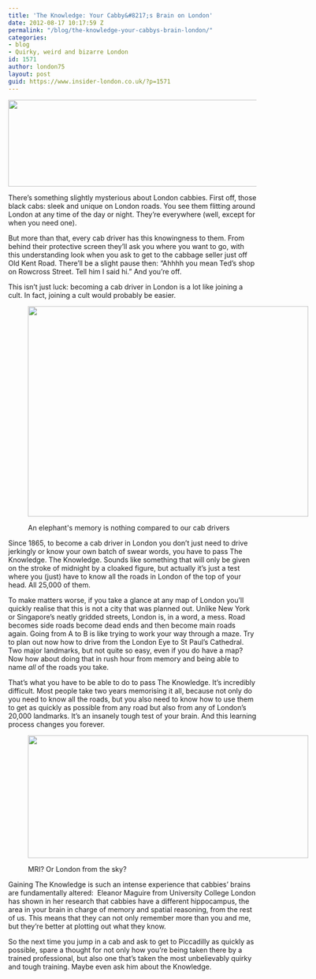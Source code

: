 ```yaml
---
title: 'The Knowledge: Your Cabby&#8217;s Brain on London'
date: 2012-08-17 10:17:59 Z
permalink: "/blog/the-knowledge-your-cabbys-brain-london/"
categories:
- blog
- Quirky, weird and bizarre London
id: 1571
author: london75
layout: post
guid: https://www.insider-london.co.uk/?p=1571
---
```


[<img class="aligncenter size-full wp-image-1885" src="/wp-content/uploads/2012/08/171686396_9565f2d6df_b.jpg" alt="" width="568" height="176" />](/wp-content/uploads/2012/08/171686396_9565f2d6df_b.jpg)

There&#8217;s something slightly mysterious about London cabbies. First off, those black cabs: sleek and unique on London roads. You see them flitting around London at any time of the day or night. They&#8217;re everywhere (well, except for when you need one).

<div>
  <p>
    But more than that, every cab driver has this knowingness to them. From behind their protective screen they&#8217;ll ask you where you want to go, with this understanding look when you ask to get to the cabbage seller just off Old Kent Road. There&#8217;ll be a slight pause then: &#8220;Ahhhh you mean Ted&#8217;s shop on Rowcross Street. Tell him I said hi.&#8221; And you&#8217;re off.
  </p>
  
  <p>
    This isn&#8217;t just luck: becoming a cab driver in London is a lot like joining a cult. In fact, joining a cult would probably be easier.
  </p><figure id="attachment_1886" style="width: 569px" class="wp-caption aligncenter">
  
  <a href="/wp-content/uploads/2012/08/4733567369_a8fffcdbec_z.jpg"><img class="size-full wp-image-1886" src="/wp-content/uploads/2012/08/4733567369_a8fffcdbec_z.jpg" alt="" width="569" height="427" /></a><figcaption class="wp-caption-text">An elephant's memory is nothing compared to our cab drivers</figcaption></figure> 
  
  <p>
    Since 1865, to become a cab driver in London you don&#8217;t just need to drive jerkingly or know your own batch of swear words, you have to pass The Knowledge. The Knowledge. Sounds like something that will only be given on the stroke of midnight by a cloaked figure, but actually it&#8217;s just a test where you (just) have to know all the roads in London of the top of your head. All 25,000 of them.
  </p>
  
  <p>
    To make matters worse, if you take a glance at any map of London you’ll quickly realise that this is not a city that was planned out. Unlike New York or Singapore’s neatly gridded streets, London is, in a word, a mess. Road becomes side roads become dead ends and then become main roads again. Going from A to B is like trying to work your way through a maze. Try to plan out now how to drive from the London Eye to St Paul’s Cathedral. Two major landmarks, but not quite so easy, even if you do have a map? Now how about doing that in rush hour from memory and being able to name <em>all </em>of the roads you take.
  </p>
  
  <p>
    That’s what you have to be able to do to pass The Knowledge. It’s incredibly difficult. Most people take two years memorising it all, because not only do you need to know all the roads, but you also need to know how to use them to get as quickly as possible from any road but also from any of London&#8217;s 20,000 landmarks. It&#8217;s an insanely tough test of your brain. And this learning process changes you forever.
  </p><figure id="attachment_1887" style="width: 569px" class="wp-caption aligncenter">
  
  <a href="/wp-content/uploads/2012/08/4042682847_45e2ed605e_b.jpg"><img class="size-full wp-image-1887" src="/wp-content/uploads/2012/08/4042682847_45e2ed605e_b.jpg" alt="" width="569" height="249" /></a><figcaption class="wp-caption-text">MRI? Or London from the sky?</figcaption></figure> 
  
  <p>
    Gaining The Knowledge is such an intense experience that cabbies’ brains are fundamentally altered:  Eleanor Maguire from University College London has shown in her research that cabbies have a different hippocampus, the area in your brain in charge of memory and spatial reasoning, from the rest of us. This means that they can not only remember more than you and me, but they’re better at plotting out what they know.
  </p>
  
  <p>
    So the next time you jump in a cab and ask to get to Piccadilly as quickly as possible, spare a thought for not only how you’re being taken there by a trained professional, but also one that’s taken the most unbelievably quirky and tough training. Maybe even ask him about the Knowledge.
  </p>
</div>
